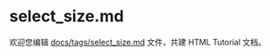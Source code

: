 select_size.md
===

欢迎您编辑 <a target="__blank" href="https://github.com/jaywcjlove/html-tutorial/blob/main/docs/tags/select_size.md">docs/tags/select_size.md</a> 文件，共建 HTML Tutorial 文档。